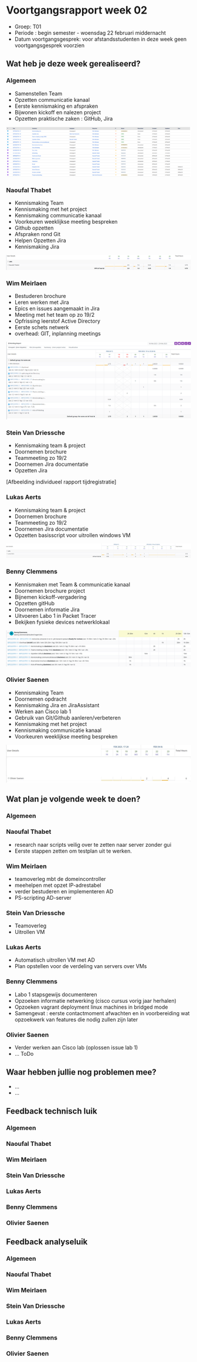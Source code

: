 # Voortgangsrapport week 02

- Groep: T01
- Periode : begin semester - woensdag 22 februari middernacht
- Datum voortgangsgesprek: voor afstandsstudenten in deze week geen voortgangsgesprek voorzien

## Wat heb je deze week gerealiseerd?

### Algemeen

- Samenstellen Team
- Opzetten communicatie kanaal
- Eerste kennismaking en afspraken
- Bijwonen kickoff en nalezen project
- Opzetten praktische zaken : GitHub, Jira

![Oplijsting Kanbanbord week 02](/weekrapport/img/weekrapporten/week-2/KanbanWeek02.PNG)

### Naoufal Thabet

- Kennismaking Team
- Kennismaking met het project
- Kennismaking communicatie kanaal
- Voorkeuren weeklijkse meeting bespreken
- Github opzetten
- Afspraken rond Git
- Helpen Opzetten Jira
- Kennismaking Jira

![Tijdregistratie Naoufal, 17-23 februari 2023](/weekrapport/img/timesheets/week-2/Naoufal_02_Timesheet.PNG)

### Wim Meirlaen

- Bestuderen brochure
- Leren werken met Jira
- Epics en issues aangemaakt in Jira
- Meeting met het team op zo 19/2
- Opfrissing leerstof Active Directory
- Eerste schets netwerk
- overhead: GIT, inplanning meetings

![Tijdregistratie Wim, 17-23 februari 2023](/weekrapport/img/timesheets/week-2/wim_week02_timesheet.png)

### Stein Van Driessche

- Kennismaking team & project
- Doornemen brochure
- Teammeeting zo 19/2
- Doornemen Jira documentatie
- Opzetten Jira

[Afbeelding individueel rapport tijdregistratie]

### Lukas Aerts

- Kennismaking team & project
- Doornemen brochure
- Teammeeting zo 19/2
- Doornemen Jira documentatie
- Opzetten basisscript voor uitrollen windows VM

![Tijdsregistratie Lukas, 17-23 februari 2023](/weekrapport/img/timesheets/week-2/lukas_week02_timesheet.png)

### Benny Clemmens

- Kennismaken met Team & communicatie kanaal
- Doornemen brochure project
- Bijnemen kickoff-vergadering
- Opzetten gitHub
- Doornemen informatie Jira
- Uitvoeren Labo 1 in Packet Tracer
- Bekijken fysieke devices netwerklokaal

![Tijdregistratie Benny, week 02](/weekrapport/img/timesheets/week-2/benny_week02_timesheet.png)

### Olivier Saenen

- Kennismaking Team
- Doornemen opdracht
- Kennismaking Jira en JiraAssistant
- Werken aan Cisco lab 1
- Gebruik van Git/Github aanleren/verbeteren
- Kennismaking met het project
- Kennismaking communicatie kanaal
- Voorkeuren weeklijkse meeting bespreken

![Tijdregistratie Olivier, 17-23 februari 2023](/weekrapport/img/timesheets/week-2/Olivier-timesheet.JPG)

## Wat plan je volgende week te doen?

### Algemeen

### Naoufal Thabet

- research naar scripts veilig over te zetten naar server zonder gui
- Eerste stappen zetten om testplan uit te werken.

### Wim Meirlaen

- teamoverleg mbt de domeincontroller
- meehelpen met opzet IP-adrestabel
- verder bestuderen en implementeren AD
- PS-scripting AD-server

### Stein Van Driessche

- Teamoverleg
- Uitrollen VM

### Lukas Aerts

- Automatisch uitrollen VM met AD
- Plan opstellen voor de verdeling van servers over VMs

### Benny Clemmens

- Labo 1 stapsgewijs documenteren
- Opzoeken informatie netwerking (cisco cursus vorig jaar herhalen)
- Opzoeken vagrant deployment linux machines in bridged mode
- Samengevat : eerste contactmoment afwachten en in voorbereiding wat opzoekwerk van features die nodig zullen zijn later

### Olivier Saenen

- Verder werken aan Cisco lab (oplossen issue lab 1)
- ... ToDo

## Waar hebben jullie nog problemen mee?

- ...
- ...

## Feedback technisch luik

### Algemeen

### Naoufal Thabet

### Wim Meirlaen

### Stein Van Driessche

### Lukas Aerts

### Benny Clemmens

### Olivier Saenen

## Feedback analyseluik

### Algemeen

### Naoufal Thabet

### Wim Meirlaen

### Stein Van Driessche

### Lukas Aerts

### Benny Clemmens

### Olivier Saenen
